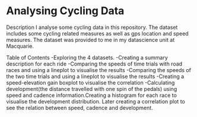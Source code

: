 # Analysing Cycling Data

Description
I analyse some cycling data in this repository. The dataset includes some cycling related measures as well as gps location and speed measures. The dataset was provided to me in my datascience unit at Macquarie.

Table of Contents
-Exploring the 4 datasets.
-Creating a summary description for each ride
-Comparing the speeds of time trials with road races and using a lineplot to visualise the results
-Comparing the speeds of the two time trials and using a lineplot to visualise the results
-Creating a speed-elevation gain boxplot to visualise the correlation
-Calculating development(the distance travelled with one spin of the pedals) using speed and cadence information.Creating a histogram for each race to visualise the development distribution. Later creating a correlation plot to see the relation between speed, cadence and development.
